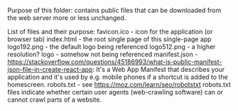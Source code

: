 Purpose of this folder: contains public files that can be downloaded from the web server more or less unchanged.

List of files and their purpose:
favicon.ico - icon for the application (or browser tab)
index.html - the root single page of this single-page app
logo192.png - the default logo being referenced
logo512.png - a higher resolution? logo - somehow not being referenced
manifest.json - https://stackoverflow.com/questions/45186993/what-is-public-manifest-json-file-in-create-react-app: 
It's a Web App Manifest that describes your application and it's used by e.g. mobile phones if a shortcut is added to the homescreen.
robots.txt - see https://moz.com/learn/seo/robotstxt
 robots.txt files indicate whether certain user agents (web-crawling software) can or cannot crawl parts of a website. 
